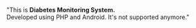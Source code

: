 "This is <b>Diabetes Monitoring System.</b> <br/> Developed using PHP and Android. It's not supported anymore." 
